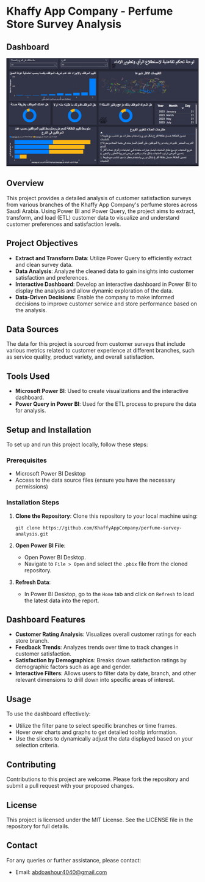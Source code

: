 # Khaffy App Company - Perfume Store Survey Analysis
## Dashboard
![Khaffy App Dashboard](https://github.com/Abdoo50/Khaffy-App-Company-Customer-Survey-Analysis/blob/main/Khaffy%20Dashboard.png)
## Overview

This project provides a detailed analysis of customer satisfaction surveys from various branches of the Khaffy App Company's perfume stores across Saudi Arabia. Using Power BI and Power Query, the project aims to extract, transform, and load (ETL) customer data to visualize and understand customer preferences and satisfaction levels.

## Project Objectives

- **Extract and Transform Data**: Utilize Power Query to efficiently extract and clean survey data.
- **Data Analysis**: Analyze the cleaned data to gain insights into customer satisfaction and preferences.
- **Interactive Dashboard**: Develop an interactive dashboard in Power BI to display the analysis and allow dynamic exploration of the data.
- **Data-Driven Decisions**: Enable the company to make informed decisions to improve customer service and store performance based on the analysis.

## Data Sources

The data for this project is sourced from customer surveys that include various metrics related to customer experience at different branches, such as service quality, product variety, and overall satisfaction.

## Tools Used

- **Microsoft Power BI**: Used to create visualizations and the interactive dashboard.
- **Power Query in Power BI**: Used for the ETL process to prepare the data for analysis.

## Setup and Installation

To set up and run this project locally, follow these steps:

### Prerequisites

- Microsoft Power BI Desktop
- Access to the data source files (ensure you have the necessary permissions)

### Installation Steps

1. **Clone the Repository**: Clone this repository to your local machine using:
   ```
   git clone https://github.com/KhaffyAppCompany/perfume-survey-analysis.git
   ```
2. **Open Power BI File**:
   - Open Power BI Desktop.
   - Navigate to `File > Open` and select the `.pbix` file from the cloned repository.

3. **Refresh Data**:
   - In Power BI Desktop, go to the `Home` tab and click on `Refresh` to load the latest data into the report.

## Dashboard Features

- **Customer Rating Analysis**: Visualizes overall customer ratings for each store branch.
- **Feedback Trends**: Analyzes trends over time to track changes in customer satisfaction.
- **Satisfaction by Demographics**: Breaks down satisfaction ratings by demographic factors such as age and gender.
- **Interactive Filters**: Allows users to filter data by date, branch, and other relevant dimensions to drill down into specific areas of interest.

## Usage

To use the dashboard effectively:
- Utilize the filter pane to select specific branches or time frames.
- Hover over charts and graphs to get detailed tooltip information.
- Use the slicers to dynamically adjust the data displayed based on your selection criteria.

## Contributing

Contributions to this project are welcome. Please fork the repository and submit a pull request with your proposed changes.

## License

This project is licensed under the MIT License. See the LICENSE file in the repository for full details.

## Contact

For any queries or further assistance, please contact:
- Email: abdoashour4040@gmail.com
